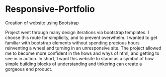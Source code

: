 # Responsive-Portfolio
Creation of website using Bootstrap

Project went through many design iterations via bootstrap templates.
I choose this route for simplicity, and to prevent overwhelm.
I wanted to get familiar with bootstrap elements without spending precious hours reinventing a wheel and turning in an unresponsive site.
The project allowed me to become more confident in the hows and whys of html, and getting to see in in action.
In short, I want this website to stand as a symbol of how simple building blocks of understanding and tinkering can create a gorgeous end product.
